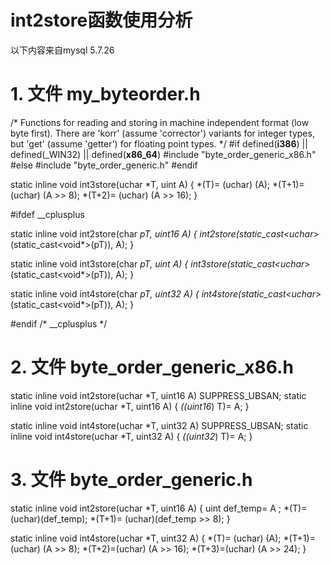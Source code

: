 int2store函数使用分析
====================
以下内容来自mysql 5.7.26  

# 1. 文件 my_byteorder.h

/*
  Functions for reading and storing in machine independent
  format (low byte first). There are 'korr' (assume 'corrector') variants
  for integer types, but 'get' (assume 'getter') for floating point types.
*/
#if defined(__i386__) || defined(_WIN32) || defined(__x86_64__)
#include "byte_order_generic_x86.h"
#else
#include "byte_order_generic.h"
#endif

static inline void int3store(uchar *T, uint A)
{
  *(T)=   (uchar) (A);
  *(T+1)= (uchar) (A >> 8);
  *(T+2)= (uchar) (A >> 16);
}

#ifdef __cplusplus

static inline void int2store(char *pT, uint16 A)
{
  int2store(static_cast<uchar*>(static_cast<void*>(pT)), A);
}

static inline void int3store(char *pT, uint A)
{
  int3store(static_cast<uchar*>(static_cast<void*>(pT)), A);
}

static inline void int4store(char *pT, uint32 A)
{
  int4store(static_cast<uchar*>(static_cast<void*>(pT)), A);
}

#endif  /* __cplusplus */

# 2. 文件 byte_order_generic_x86.h 

static inline void int2store(uchar *T, uint16 A) SUPPRESS_UBSAN;
static inline void int2store(uchar *T, uint16 A)
{
  *((uint16*) T)= A;
}

static inline void int4store(uchar *T, uint32 A) SUPPRESS_UBSAN;
static inline void int4store(uchar *T, uint32 A)
{
  *((uint32*) T)= A;
}

# 3. 文件 byte_order_generic.h 

static inline void int2store(uchar *T, uint16 A)
{
  uint def_temp= A ;
  *(T)=   (uchar)(def_temp);
  *(T+1)= (uchar)(def_temp >> 8);
}

static inline void int4store(uchar *T, uint32 A)
{
  *(T)=  (uchar) (A);
  *(T+1)=(uchar) (A >> 8);
  *(T+2)=(uchar) (A >> 16);
  *(T+3)=(uchar) (A >> 24);
}

